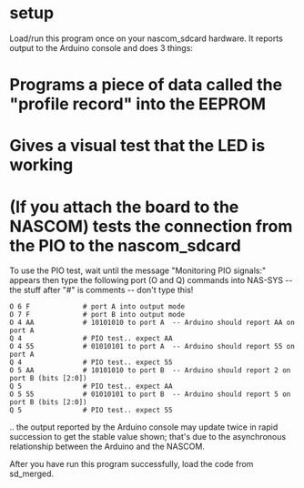 # setup

Load/run this program once on your nascom_sdcard hardware. It reports output to the Arduino console and does 3 things:

# Programs a piece of data called the "profile record" into the EEPROM
# Gives a visual test that the LED is working
# (If you attach the board to the NASCOM) tests the connection from the PIO to the nascom_sdcard

To use the PIO test, wait until the message "Monitoring PIO signals:" appears
then type the following port (O and Q) commands into NAS-SYS -- the stuff after
"#" is comments -- don't type this!

    O 6 F             # port A into output mode
    O 7 F             # port B into output mode
    O 4 AA            # 10101010 to port A  -- Arduino should report AA on port A
    Q 4               # PIO test.. expect AA
    O 4 55            # 01010101 to port A  -- Arduino should report 55 on port A
    Q 4               # PIO test.. expect 55
    O 5 AA            # 10101010 to port B  -- Arduino should report 2 on port B (bits [2:0])
    Q 5               # PIO test.. expect AA
    O 5 55            # 01010101 to port B  -- Arduino should report 5 on port B (bits [2:0])
    Q 5               # PIO test.. expect 55

.. the output reported by the Arduino console may update twice in rapid
succession to get the stable value shown; that's due to the asynchronous
relationship between the Arduino and the NASCOM.

After you have run this program successfully, load the code from sd_merged.
